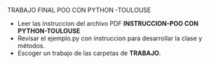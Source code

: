TRABAJO FINAL POO CON PYTHON -TOULOUSE
- Leer las instruccion del archivo PDF **INSTRUCCION-POO CON PYTHON-TOULOUSE**
- Revisar el ejemplo.py con instruccion para desarrollar la clase y métodos.
- Escoger un trabajo de las carpetas de **TRABAJO**.